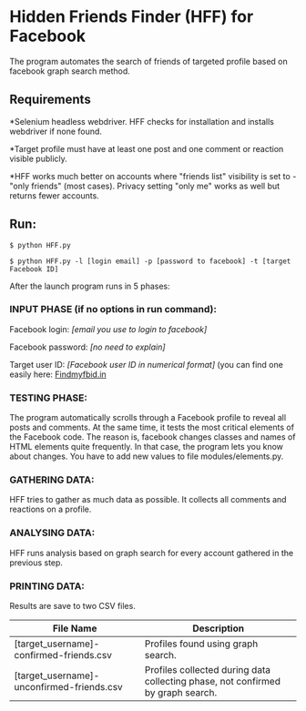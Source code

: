 # Hidden Friends Finder (HFF) for Facebook

The program automates the search of friends of targeted profile based on facebook graph search method.

## Requirements
*Selenium headless webdriver. HFF checks for installation and installs webdriver if none found.

*Target profile must have at least one post and one comment or reaction visible publicly.

*HFF works much better on accounts where "friends list" visibility is set to - "only friends" (most cases). Privacy setting "only me" works as well but returns fewer accounts. 

## Run:
`$ python HFF.py`

`$ python HFF.py -l [login email] -p [password to facebook] -t [target Facebook ID]`

After the launch program runs in 5 phases:


### INPUT PHASE (if no options in run command):
Facebook login: *[email you use to login to facebook]*

Facebook password: *[no need to explain]*

Target user ID: *[Facebook user ID in numerical format]*  (you can find one easily here: [Findmyfbid.in](https://findmyfbid.in/) 


### TESTING PHASE:
The program automatically scrolls through a Facebook profile to reveal all posts and comments. 
At the same time, it tests the most critical elements of the Facebook code. The reason is, facebook changes classes and names of HTML elements quite frequently. In that case, the program lets you know about changes. You have to add new values to file modules/elements.py.


### GATHERING DATA:
HFF tries to gather as much data as possible. It collects all comments and reactions on a profile.


### ANALYSING DATA:
HFF runs analysis based on graph search for every account gathered in the previous step. 


### PRINTING DATA:
Results are save to two CSV files.

File Name  | Description
------------- | -------------
[target_username]-confirmed-friends.csv  | Profiles found using graph search.
[target_username]-unconfirmed-friends.csv  | Profiles collected during data collecting phase, not confirmed by graph search.
